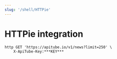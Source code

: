 ```yaml
---
slug: '/shell/HTTPie'
---
```


# HTTPie integration

```shell
http GET 'https://apitube.io/v1/news?limit=250' \
	X-ApiTube-Key:***KEY***
```
